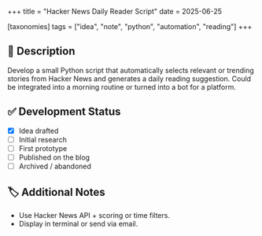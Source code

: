 +++
title = "Hacker News Daily Reader Script"
date = 2025-06-25

[taxonomies]
tags = ["idea", "note", "python", "automation", "reading"]
+++

## 📄 Description

Develop a small Python script that automatically selects relevant or trending stories 
from Hacker News and generates a daily reading suggestion. Could be integrated into a 
morning routine or turned into a bot for a platform.

## ✅ Development Status

- [x] Idea drafted  
- [ ] Initial research  
- [ ] First prototype  
- [ ] Published on the blog  
- [ ] Archived / abandoned

## 🏷️ Additional Notes

- Use Hacker News API + scoring or time filters.
- Display in terminal or send via email.

